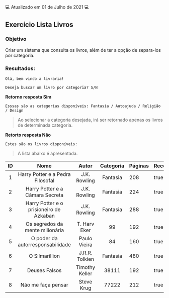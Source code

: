 💻 Atualizado em 01 de Julho de 2021 💻

## Exercício Lista Livros

### Objetivo

Criar um sistema que consulta os livros, além de ter a opção de separa-los por categoria.

### Resultados:

```
Olá, bem vindo a livraria!

Deseja buscar um livro por categoria? S/N
```

**Retorno resposta Sim**

```
Esssas são as categorias disponíveis: Fantasia / Autoajuda / Religião / Design
```

> Ao selecionar a categoria desejada, irá ser retornado apenas os livros de determinada categoria.

**Retorto resposta Não**

```
Estes são os livros disponíveis:
```

> A lista abaixo é apresentada.

| ID  |                  Nome                   |     Autor      | Categoria | Páginas | Recomenda | Leu   |
| :-: | :-------------------------------------: | :------------: | :-------: | ------- | --------- | ----- |
|  1  |    Harry Potter e a Pedra Filosofal     |  J.K. Rowling  | Fantasia  | 208     | true      | true  |
|  2  |     Harry Potter e a Câmara Secreta     |  J.K. Rowling  | Fantasia  | 224     | true      | true  |
|  3  | Harry Potter e o prisioneiro de Azkaban |  J.K. Rowling  | Fantasia  | 288     | true      | true  |
|  4  |     Os segredos da mente milionária     |  T. Harv Eker  |    99     | 192     | true      | false |
|  5  |    O poder da autorresponsabilidade     |  Paulo Vieira  |    84     | 160     | true      | true  |
|  6  |             O Silmarillion              | J.R.R. Tolkien | Fantasia  | 480     | true      | false |
|  7  |              Deuses Falsos              | Timothy Keller |   38111   | 192     | true      | true  |
|  8  |           Não me faça pensar            |   Steve Krug   |   77222   | 212     | true      | false |
